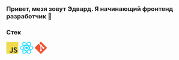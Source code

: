 ### Привет, мезя зовут Эдвард. Я начинающий фронтенд разработчик 👋


### Стек
<img src='icons/javascript.png'> <img src='icons/react.png'> <img src='icons/git.png'>

